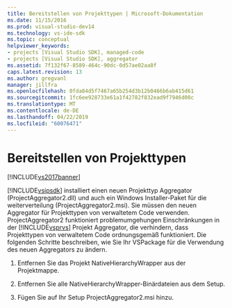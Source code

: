 ```yaml
---
title: Bereitstellen von Projekttypen | Microsoft-Dokumentation
ms.date: 11/15/2016
ms.prod: visual-studio-dev14
ms.technology: vs-ide-sdk
ms.topic: conceptual
helpviewer_keywords:
- projects [Visual Studio SDK], managed-code
- projects [Visual Studio SDK], aggregator
ms.assetid: 7f132f67-8589-464c-90dc-0d57ae02aa8f
caps.latest.revision: 13
ms.author: gregvanl
manager: jillfra
ms.openlocfilehash: 0fda84d5f7467a65b254d3b12b0466b6ab415d61
ms.sourcegitcommit: 1fc6ee928733e61a1f42782f832ead9f7946d00c
ms.translationtype: MT
ms.contentlocale: de-DE
ms.lasthandoff: 04/22/2019
ms.locfileid: "60076471"
---
```

# <a name="deploying-project-types"></a>Bereitstellen von Projekttypen
[!INCLUDE[vs2017banner](../../includes/vs2017banner.md)]

[!INCLUDE[vsipsdk](../../includes/vsipsdk-md.md)] installiert einen neuen Projekttyp Aggregator (ProjectAggregator2.dll) und auch ein Windows Installer-Paket für die weiterverteilung (ProjectAggregator2.msi). Sie müssen den neuen Aggregator für Projekttypen von verwaltetem Code verwenden. ProjectAggregator2 funktioniert problemumgehungen Einschränkungen in der [!INCLUDE[vsprvs](../../includes/vsprvs-md.md)] Projekt Aggregator, die verhindern, dass Projekttypen von verwaltetem Code ordnungsgemäß funktioniert. Die folgenden Schritte beschreiben, wie Sie Ihr VSPackage für die Verwendung des neuen Aggregators zu ändern.  
  
1. Entfernen Sie das Projekt NativeHierarchyWrapper aus der Projektmappe.  
  
2. Entfernen Sie alle NativeHierarchyWrapper-Binärdateien aus dem Setup.  
  
3. Fügen Sie auf Ihr Setup ProjectAggregator2.msi hinzu.
